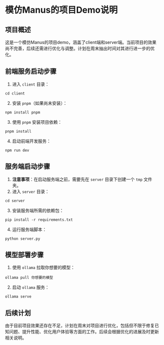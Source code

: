 # 模仿Manus的项目Demo说明

## 项目概述
这是一个模仿Manus的项目demo，涵盖了client端和server端。当前项目的效果尚不完善，后续还需进行优化与调整。计划在周末抽出时间对其进行进一步的优化。

## 前端服务启动步骤
1. 进入 `client` 目录：
```shell
cd client
```
2. 安装 `pnpm`（如果尚未安装）：
```shell
npm install pnpm
```
3. 使用 `pnpm` 安装项目依赖：
```shell
pnpm install
```
4. 启动前端开发服务：
```shell
npm run dev
```

## 服务端启动步骤
1. **注意事项**：在启动服务端之前，需要先在 `server` 目录下创建一个 `tmp` 文件夹。
2. 进入 `server` 目录：
```shell
cd server
```
3. 安装服务端所需的依赖包：
```shell
pip install -r requirements.txt
```
4. 运行服务端脚本：
```shell
python server.py
```

## 模型部署步骤
1. 使用 `ollama` 拉取你想要的模型：
```shell
ollama pull 你想要的模型
```
2. 启动 `ollama` 服务：
```shell
ollama serve
```

## 后续计划
由于目前项目效果还存在不足，计划在周末对项目进行优化，包括但不限于修复已知问题、提升性能、优化用户体验等方面的工作。后续会根据优化的进展及时更新相关说明。 


